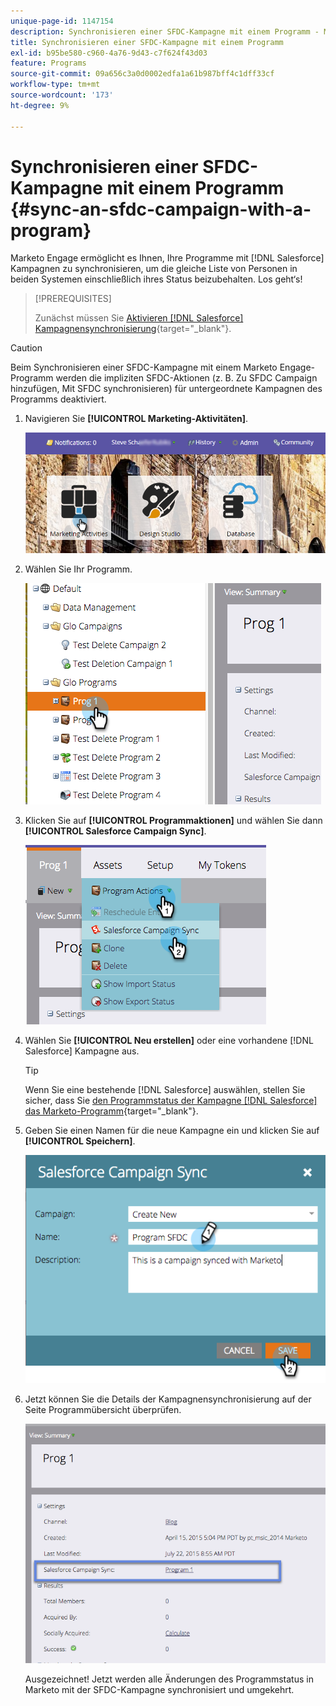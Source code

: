 ```yaml
---
unique-page-id: 1147154
description: Synchronisieren einer SFDC-Kampagne mit einem Programm - Marketo-Dokumente - Produktdokumentation
title: Synchronisieren einer SFDC-Kampagne mit einem Programm
exl-id: b95be580-c960-4a76-9d43-c7f624f43d03
feature: Programs
source-git-commit: 09a656c3a0d0002edfa1a61b987bff4c1dff33cf
workflow-type: tm+mt
source-wordcount: '173'
ht-degree: 9%

---
```


# Synchronisieren einer SFDC-Kampagne mit einem Programm {#sync-an-sfdc-campaign-with-a-program}

Marketo Engage ermöglicht es Ihnen, Ihre Programme mit [!DNL Salesforce] Kampagnen zu synchronisieren, um die gleiche Liste von Personen in beiden Systemen einschließlich ihres Status beizubehalten. Los geht‘s!

>[!PREREQUISITES]
>
>Zunächst müssen Sie [Aktivieren [!DNL Salesforce] Kampagnensynchronisierung](/help/marketo/product-docs/crm-sync/salesforce-sync/setup/optional-steps/enable-disable-campaign-sync.md){target="_blank"}.

>[!CAUTION]
>
>Beim Synchronisieren einer SFDC-Kampagne mit einem Marketo Engage-Programm werden die impliziten SFDC-Aktionen (z. B. Zu SFDC Campaign hinzufügen, Mit SFDC synchronisieren) für untergeordnete Kampagnen des Programms deaktiviert.

1. Navigieren Sie **[!UICONTROL Marketing-Aktivitäten]**.

   ![](assets/login-marketing-activities-1.png)

1. Wählen Sie Ihr Programm.

   ![](assets/image2015-7-22-8-3a47-3a28.png)

1. Klicken Sie auf **[!UICONTROL Programmaktionen]** und wählen Sie dann **[!UICONTROL Salesforce Campaign Sync]**.

   ![](assets/image2015-7-22-8-3a48-3a5.png)

1. Wählen Sie **[!UICONTROL Neu erstellen]** oder eine vorhandene [!DNL Salesforce] Kampagne aus.

   >[!TIP]
   >
   >Wenn Sie eine bestehende [!DNL Salesforce] auswählen, stellen Sie sicher, dass Sie [den Programmstatus der Kampagne  [!DNL Salesforce]  das Marketo-Programm &#x200B;](/help/marketo/product-docs/crm-sync/salesforce-sync/sfdc-sync-details/how-to-match-program-statuses-and-salesforce-campaign-statuses-prior-to-sync.md){target="_blank"}.

1. Geben Sie einen Namen für die neue Kampagne ein und klicken Sie auf **[!UICONTROL Speichern]**.

   ![](assets/image2015-7-22-8-3a57-3a19.png)

1. Jetzt können Sie die Details der Kampagnensynchronisierung auf der Seite Programmübersicht überprüfen.

   ![](assets/image2015-7-22-8-3a59-3a33.png)

   Ausgezeichnet! Jetzt werden alle Änderungen des Programmstatus in Marketo mit der SFDC-Kampagne synchronisiert und umgekehrt.
